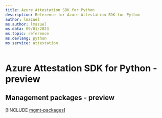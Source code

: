 ```yaml
---
title: Azure Attestation SDK for Python
description: Reference for Azure Attestation SDK for Python
author: lmazuel
ms.author: lmazuel
ms.data: 09/01/2023
ms.topic: reference
ms.devlang: python
ms.service: attestation
---
```

# Azure Attestation SDK for Python - preview

## Management packages - preview
[!INCLUDE [mgmt-packages](attestation-mgmt-index.md)]